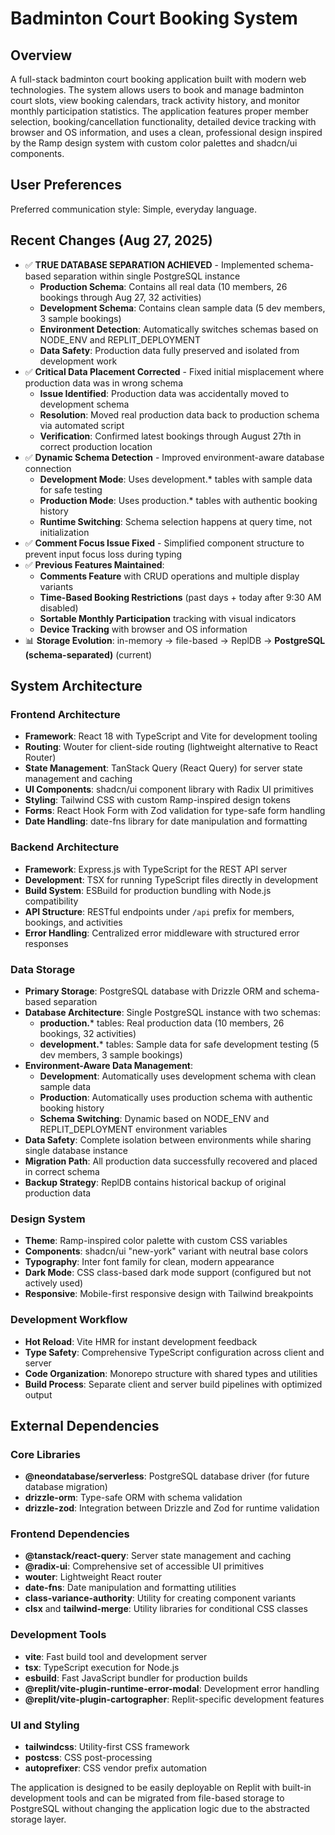 # Badminton Court Booking System

## Overview

A full-stack badminton court booking application built with modern web technologies. The system allows users to book and manage badminton court slots, view booking calendars, track activity history, and monitor monthly participation statistics. The application features proper member selection, booking/cancellation functionality, detailed device tracking with browser and OS information, and uses a clean, professional design inspired by the Ramp design system with custom color palettes and shadcn/ui components.

## User Preferences

Preferred communication style: Simple, everyday language.

## Recent Changes (Aug 27, 2025)

- ✅ **TRUE DATABASE SEPARATION ACHIEVED** - Implemented schema-based separation within single PostgreSQL instance
  - **Production Schema**: Contains all real data (10 members, 26 bookings through Aug 27, 32 activities)
  - **Development Schema**: Contains clean sample data (5 dev members, 3 sample bookings)
  - **Environment Detection**: Automatically switches schemas based on NODE_ENV and REPLIT_DEPLOYMENT
  - **Data Safety**: Production data fully preserved and isolated from development work
- ✅ **Critical Data Placement Corrected** - Fixed initial misplacement where production data was in wrong schema
  - **Issue Identified**: Production data was accidentally moved to development schema
  - **Resolution**: Moved real production data back to production schema via automated script
  - **Verification**: Confirmed latest bookings through August 27th in correct production location
- ✅ **Dynamic Schema Detection** - Improved environment-aware database connection
  - **Development Mode**: Uses development.* tables with sample data for safe testing
  - **Production Mode**: Uses production.* tables with authentic booking history
  - **Runtime Switching**: Schema selection happens at query time, not initialization
- ✅ **Comment Focus Issue Fixed** - Simplified component structure to prevent input focus loss during typing
- ✅ **Previous Features Maintained**:
  - **Comments Feature** with CRUD operations and multiple display variants
  - **Time-Based Booking Restrictions** (past days + today after 9:30 AM disabled)
  - **Sortable Monthly Participation** tracking with visual indicators
  - **Device Tracking** with browser and OS information
- 📊 **Storage Evolution**: in-memory → file-based → ReplDB → **PostgreSQL (schema-separated)** (current)

## System Architecture

### Frontend Architecture
- **Framework**: React 18 with TypeScript and Vite for development tooling
- **Routing**: Wouter for client-side routing (lightweight alternative to React Router)
- **State Management**: TanStack Query (React Query) for server state management and caching
- **UI Components**: shadcn/ui component library with Radix UI primitives
- **Styling**: Tailwind CSS with custom Ramp-inspired design tokens
- **Forms**: React Hook Form with Zod validation for type-safe form handling
- **Date Handling**: date-fns library for date manipulation and formatting

### Backend Architecture
- **Framework**: Express.js with TypeScript for the REST API server
- **Development**: TSX for running TypeScript files directly in development
- **Build System**: ESBuild for production bundling with Node.js compatibility
- **API Structure**: RESTful endpoints under `/api` prefix for members, bookings, and activities
- **Error Handling**: Centralized error middleware with structured error responses

### Data Storage
- **Primary Storage**: PostgreSQL database with Drizzle ORM and schema-based separation
- **Database Architecture**: Single PostgreSQL instance with two schemas:
  - **production.*** tables: Real production data (10 members, 26 bookings, 32 activities)
  - **development.*** tables: Sample data for safe development testing (5 dev members, 3 sample bookings)
- **Environment-Aware Data Management**: 
  - **Development**: Automatically uses development schema with clean sample data
  - **Production**: Automatically uses production schema with authentic booking history
  - **Schema Switching**: Dynamic based on NODE_ENV and REPLIT_DEPLOYMENT environment variables
- **Data Safety**: Complete isolation between environments while sharing single database instance
- **Migration Path**: All production data successfully recovered and placed in correct schema
- **Backup Strategy**: ReplDB contains historical backup of original production data

### Design System
- **Theme**: Ramp-inspired color palette with custom CSS variables
- **Components**: shadcn/ui "new-york" variant with neutral base colors
- **Typography**: Inter font family for clean, modern appearance
- **Dark Mode**: CSS class-based dark mode support (configured but not actively used)
- **Responsive**: Mobile-first responsive design with Tailwind breakpoints

### Development Workflow
- **Hot Reload**: Vite HMR for instant development feedback
- **Type Safety**: Comprehensive TypeScript configuration across client and server
- **Code Organization**: Monorepo structure with shared types and utilities
- **Build Process**: Separate client and server build pipelines with optimized output

## External Dependencies

### Core Libraries
- **@neondatabase/serverless**: PostgreSQL database driver (for future database migration)
- **drizzle-orm**: Type-safe ORM with schema validation
- **drizzle-zod**: Integration between Drizzle and Zod for runtime validation

### Frontend Dependencies
- **@tanstack/react-query**: Server state management and caching
- **@radix-ui**: Comprehensive set of accessible UI primitives
- **wouter**: Lightweight React router
- **date-fns**: Date manipulation and formatting utilities
- **class-variance-authority**: Utility for creating component variants
- **clsx** and **tailwind-merge**: Utility libraries for conditional CSS classes

### Development Tools
- **vite**: Fast build tool and development server
- **tsx**: TypeScript execution for Node.js
- **esbuild**: Fast JavaScript bundler for production builds
- **@replit/vite-plugin-runtime-error-modal**: Development error handling
- **@replit/vite-plugin-cartographer**: Replit-specific development features

### UI and Styling
- **tailwindcss**: Utility-first CSS framework
- **postcss**: CSS post-processing
- **autoprefixer**: CSS vendor prefix automation

The application is designed to be easily deployable on Replit with built-in development tools and can be migrated from file-based storage to PostgreSQL without changing the application logic due to the abstracted storage layer.